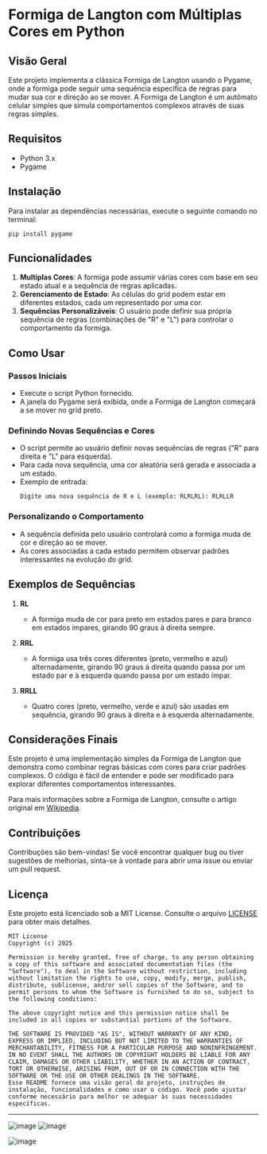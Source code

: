 # Formiga de Langton com Múltiplas Cores em Python

## Visão Geral
Este projeto implementa a clássica Formiga de Langton usando o Pygame, onde a formiga pode seguir uma sequência específica de regras para mudar sua cor e direção ao se mover. A Formiga de Langton é um autômato celular simples que simula comportamentos complexos através de suas regras simples.

## Requisitos
- Python 3.x
- Pygame

## Instalação
Para instalar as dependências necessárias, execute o seguinte comando no terminal:
```
pip install pygame
```

## Funcionalidades
1. **Multiplas Cores**: A formiga pode assumir várias cores com base em seu estado atual e a sequência de regras aplicadas.
2. **Gerenciamento de Estado**: As células do grid podem estar em diferentes estados, cada um representado por uma cor.
3. **Sequências Personalizáveis**: O usuário pode definir sua própria sequência de regras (combinações de "R" e "L") para controlar o comportamento da formiga.

## Como Usar

### Passos Iniciais
- Execute o script Python fornecido.
- A janela do Pygame será exibida, onde a Formiga de Langton começará a se mover no grid preto.

### Definindo Novas Sequências e Cores
- O script permite ao usuário definir novas sequências de regras ("R" para direita e "L" para esquerda).
- Para cada nova sequência, uma cor aleatória será gerada e associada a um estado.
- Exemplo de entrada: 
  ```
  Digite uma nova sequência de R e L (exemplo: RLRLRL): RLRLLR
  ```

### Personalizando o Comportamento
- A sequência definida pelo usuário controlará como a formiga muda de cor e direção ao se mover.
- As cores associadas a cada estado permitem observar padrões interessantes na evolução do grid.

## Exemplos de Sequências

1. **RL**
   - A formiga muda de cor para preto em estados pares e para branco em estados ímpares, girando 90 graus à direita sempre.

2. **RRL**
   - A formiga usa três cores diferentes (preto, vermelho e azul) alternadamente, girando 90 graus à direita quando passa por um estado par e à esquerda quando passa por um estado ímpar.

3. **RRLL**
   - Quatro cores (preto, vermelho, verde e azul) são usadas em sequência, girando 90 graus à direita e à esquerda alternadamente.

## Considerações Finais
Este projeto é uma implementação simples da Formiga de Langton que demonstra como combinar regras básicas com cores para criar padrões complexos. O código é fácil de entender e pode ser modificado para explorar diferentes comportamentos interessantes.

Para mais informações sobre a Formiga de Langton, consulte o artigo original em [Wikipedia](https://en.wikipedia.org/wiki/Langton's_ant).

## Contribuições
Contribuções são bem-vindas! Se você encontrar qualquer bug ou tiver sugestões de melhorias, sinta-se à vontade para abrir uma issue ou enviar um pull request.

## Licença
Este projeto está licenciado sob a MIT License. Consulte o arquivo [LICENSE](LICENSE) para obter mais detalhes.
```
MIT License
Copyright (c) 2025

Permission is hereby granted, free of charge, to any person obtaining a copy of this software and associated documentation files (the "Software"), to deal in the Software without restriction, including without limitation the rights to use, copy, modify, merge, publish, distribute, sublicense, and/or sell copies of the Software, and to permit persons to whom the Software is furnished to do so, subject to the following conditions:

The above copyright notice and this permission notice shall be included in all copies or substantial portions of the Software.

THE SOFTWARE IS PROVIDED "AS IS", WITHOUT WARRANTY OF ANY KIND, EXPRESS OR IMPLIED, INCLUDING BUT NOT LIMITED TO THE WARRANTIES OF MERCHANTABILITY, FITNESS FOR A PARTICULAR PURPOSE AND NONINFRINGEMENT. IN NO EVENT SHALL THE AUTHORS OR COPYRIGHT HOLDERS BE LIABLE FOR ANY CLAIM, DAMAGES OR OTHER LIABILITY, WHETHER IN AN ACTION OF CONTRACT, TORT OR OTHERWISE, ARISING FROM, OUT OF OR IN CONNECTION WITH THE SOFTWARE OR THE USE OR OTHER DEALINGS IN THE SOFTWARE.
Esse README fornece uma visão geral do projeto, instruções de instalação, funcionalidades e como usar o código. Você pode ajustar conforme necessário para melhor se adequar às suas necessidades específicas.
```
---

![image](https://github.com/user-attachments/assets/3cc89a99-99d7-4eb3-9b3b-66ee5f24500c)
![image](https://github.com/user-attachments/assets/82e665e6-3f0b-4d58-8f3d-3da4ed3e2873)

![image](https://github.com/user-attachments/assets/b3601e03-43b3-4afa-a8d0-19f4bb9d7d7e)
